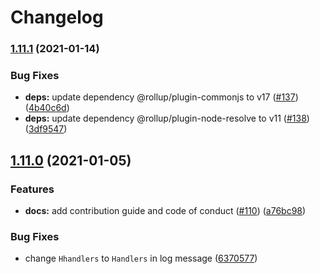 # Changelog

### [1.11.1](https://www.github.com/netlify/netlify-plugin-edge-handlers/compare/v1.11.0...v1.11.1) (2021-01-14)


### Bug Fixes

* **deps:** update dependency @rollup/plugin-commonjs to v17 ([#137](https://www.github.com/netlify/netlify-plugin-edge-handlers/issues/137)) ([4b40c6d](https://www.github.com/netlify/netlify-plugin-edge-handlers/commit/4b40c6df95e53d02319d27d028196c73cd246757))
* **deps:** update dependency @rollup/plugin-node-resolve to v11 ([#138](https://www.github.com/netlify/netlify-plugin-edge-handlers/issues/138)) ([3df9547](https://www.github.com/netlify/netlify-plugin-edge-handlers/commit/3df95479fc3980436f6d7b6d756ac7c56f68758e))

## [1.11.0](https://www.github.com/netlify/netlify-plugin-edge-handlers/compare/v1.10.0...v1.11.0) (2021-01-05)


### Features

* **docs:** add contribution guide and code of conduct ([#110](https://www.github.com/netlify/netlify-plugin-edge-handlers/issues/110)) ([a76bc98](https://www.github.com/netlify/netlify-plugin-edge-handlers/commit/a76bc98580fe4803f8f6d09e26874a9f8c9fd41c))


### Bug Fixes

* change `Hhandlers` to `Handlers` in log message ([6370577](https://www.github.com/netlify/netlify-plugin-edge-handlers/commit/6370577af5c2b44f363677464792f0cabe95f1df))
